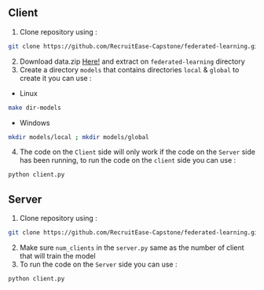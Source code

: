 ## Client
1. Clone repository using :
```sh
git clone https://github.com/RecruitEase-Capstone/federated-learning.git
```
2. Download data.zip [Here!](https:www.youtube.com) and extract on `federated-learning` directory
3. Create a directory `models` that contains directories  `local` & `global` to create it you can use :
* Linux
```sh
make dir-models
```
* Windows
```sh
mkdir models/local ; mkdir models/global
```
4. The code on the `Client` side will only work if the code on the `Server` side has been running, to run the code on the `client` side you can use :
```sh
python client.py
```

## Server
1. Clone repository using :
```sh
git clone https://github.com/RecruitEase-Capstone/federated-learning.git
```
2. Make sure `num_clients` in the `server.py` same as the number of client that will train the model
3. To run the code on the `Server` side you can use :
```sh
python client.py
```